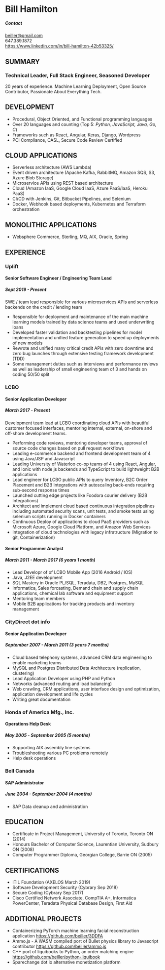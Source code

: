 # Bill Hamilton
##### Contact
<a href="mailto:beiller@gmail.com">be<span></span>il<span></span>ler@gma<span></span>il.com</a><br/>
6<span></span>47.389.1<span></span>872<br/>
<a href="https://www.linkedin.com/in/bill-hamilton-42b53325/">https://www.linkedin.com/in/bill-hamilton-42b53325/</a><br/>

## SUMMARY
### Technical Leader, Full Stack Engineer, Seasoned Developer
20 years of experience. Machine Learning Deployment, Open Source Contributor, Passionate About Everything Tech. 

## DEVELOPMENT
- Procedural, Object Oriented, and Functional programming languages
- Over 20 languages and counting (Top 5: *Python, JavaScript, Java, Go, C*)
- Frameworks such as React, Angular, Keras, Django, Wordpress
- PCI Compliance, CASL, Secure Code Review Certified

## CLOUD APPLICATIONS
- Serverless architecture (AWS Lambda)
- Event driven architecture (Apache Kafka, RabbitMQ, Amazon SQS, S3, Azure Blob Storage)
- Microservice APIs using REST based architecture
- Cloud (Amazon IaaS, Google Cloud IaaS, Azure PaaS/IaaS, Heroku PaaS)
- CI/CD with Jenkins, Git, Bitbucket Pipelines, and Selenium
- Docker, Webhook based deployments, Kubernetes and Terraform orchestration

## MONOLITHIC APPLICATIONS
- Websphere Commerce, Sterling, MQ, AIX, Oracle, Spring

## EXPERIENCE
### Uplift
#### Senior Software Engineer / Engineering Team Lead
##### Sept 2019 - Present 
SWE / team lead responsible for various microservices APIs and serverless backends on the credit / lending team 
- Responsible for deployment and maintenance of the main machine learning models trained by data science teams and used underwriting loans
- Developed faster validation and backtesting pipelines for model implementation and unified feature generation to speed up deployments of new models
- Rewrote and unified many critical credit APIs with zero downtime and zero bug launches through extensive testing framework development (TDD)
- Some management duties such as interviews and performance reviews as well as leadership of small engineering team of 3 and hands on coding 50/50 split

### LCBO
#### Senior Application Developer
##### March 2017 - Present 
Development team lead at LCBO coordinating cloud APIs with beautiful customer focused interfaces, mentoring internal, external, on-shore and off-shore development teams. 

- Performing code reviews, mentoring developer teams, approval of source code changes based on pull request workflows
- Leading e-commerce backend and frontend development team of 4 using Java/JSP and Javascript
- Leading University of Waterloo co-op teams of 4 using React, Angular, and Ionic with node js backends and TypeScript to build lightweight B2B applications
- Lead engineer for LCBO public APIs to query Inventory, B2C Order Placement and B2B Integrations with autoscaling back-ends requiring sub-second response times
- Launched cutting edge projects like Foodora courier delivery (B2B Integrations)
- Architect and implement cloud based continuous integration pipelines including automated security scans, unit tests, and smoke tests using selenium scripts running in Docker containers
- Continuous Deploy of applications to cloud PaaS providers such as Microsoft Azure, Google Cloud Platform, and Amazon Web Services
- Integration of cloud technologies with legacy infratructure (Migration to git, Containerization)

#### Senior Programmer Analyst
##### March 2011 - March 2017 (6 years 1 month)
- Lead Developr of of LCBO Mobile App (2016 Android / IOS)
- Java, J2EE development
- SQL Mastery in Oracle PL/SQL, Teradata, DB2, Postgres, MySQL
- Informatica, Sales forcasting, Demand chain and supply chain applications, chemical lab software and equipment support
- Mentoring team members 
- Mobile B2B applications for tracking products and inventory management

### CityDirect dot info
#### Senior Application Developer
##### September 2007 - March 2011 (3 years 7 months)
- Cloud based telephony systems, advanced CRM data engineering to enable marketing teams
- MySQL and Postgres Distributed Data Architecture (replication, clustering)
- Lead Application Developer using PHP and Python
- Networks (advanced routing and load balancing)
- Web crawling, CRM applications, user interface design and optimization, application development and life cycles
- Writing great documentation

### Honda of America Mfg., Inc.
#### Operations Help Desk
##### May 2005 - September 2005 (5 months)
- Supporting AIX assembly line systems
- Troubleshooting various PC problems remotely
- Help desk operations

### Bell Canada
#### SAP Administrator
##### June 2004 - September 2004 (4 months)
- SAP Data cleanup and administration

## EDUCATION
- Certificate in Project Management, University of Toronto, Toronto ON (2014)
- Honours Bachelor of Computer Science, Laurentian University, Sudbury ON (2008)
- Computer Programmer Diploma, Georgian College, Barrie ON (2005)

## CERTIFICATIONS
- ITIL Foundation (AXELOS March 2019)
- Software Development Security (Cybrary Sep 2018)
- Secure Coding (Cybrary Sep 2017)
- Cisco Certified Network Associate, CompTIA A+, Informatica PowerCenter, Teradata Physical Database Design, First Aid

## ADDITIONAL PROJECTS
- Containerizing PyTorch machine learning facial reconstruction application https://github.com/beiller/3DDFA
- Ammo.js - A WASM compiled port of Bullet physics library to Javascript contributor https://github.com/beiller/ammo.js
- C++ port of liquibooks to Python, an order matching engine https://github.com/beiller/python-liquibook
- Sparechange dot io alternative monetization platform
